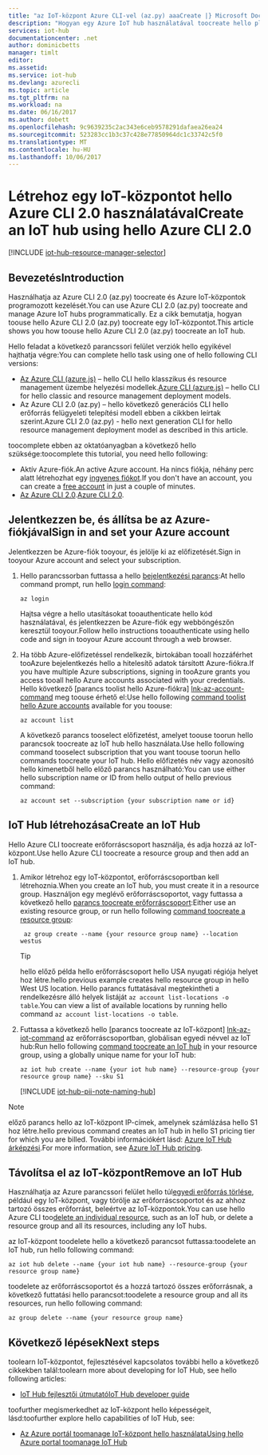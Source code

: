 ```yaml
---
title: "az IoT-központ Azure CLI-vel (az.py) aaaCreate |} Microsoft Docs"
description: "Hogyan egy Azure IoT hub használatával toocreate hello platformfüggetlen Azure CLI 2.0 (az.py)."
services: iot-hub
documentationcenter: .net
author: dominicbetts
manager: timlt
editor: 
ms.assetid: 
ms.service: iot-hub
ms.devlang: azurecli
ms.topic: article
ms.tgt_pltfrm: na
ms.workload: na
ms.date: 06/16/2017
ms.author: dobett
ms.openlocfilehash: 9c9639235c2ac343e6ceb9578291dafaea26ea24
ms.sourcegitcommit: 523283cc1b3c37c428e77850964dc1c33742c5f0
ms.translationtype: MT
ms.contentlocale: hu-HU
ms.lasthandoff: 10/06/2017
---
```

# <a name="create-an-iot-hub-using-hello-azure-cli-20"></a><span data-ttu-id="bd54e-103">Létrehoz egy IoT-központot hello Azure CLI 2.0 használatával</span><span class="sxs-lookup"><span data-stu-id="bd54e-103">Create an IoT hub using hello Azure CLI 2.0</span></span>

[!INCLUDE [iot-hub-resource-manager-selector](../../includes/iot-hub-resource-manager-selector.md)]

## <a name="introduction"></a><span data-ttu-id="bd54e-104">Bevezetés</span><span class="sxs-lookup"><span data-stu-id="bd54e-104">Introduction</span></span>

<span data-ttu-id="bd54e-105">Használhatja az Azure CLI 2.0 (az.py) toocreate és Azure IoT-központok programozott kezelését.</span><span class="sxs-lookup"><span data-stu-id="bd54e-105">You can use Azure CLI 2.0 (az.py) toocreate and manage Azure IoT hubs programmatically.</span></span> <span data-ttu-id="bd54e-106">Ez a cikk bemutatja, hogyan toouse hello Azure CLI 2.0 (az.py) toocreate egy IoT-központot.</span><span class="sxs-lookup"><span data-stu-id="bd54e-106">This article shows you how toouse hello Azure CLI 2.0 (az.py) toocreate an IoT hub.</span></span>

<span data-ttu-id="bd54e-107">Hello feladat a következő parancssori felület verziók hello egyikével hajthatja végre:</span><span class="sxs-lookup"><span data-stu-id="bd54e-107">You can complete hello task using one of hello following CLI versions:</span></span>

* <span data-ttu-id="bd54e-108">[Az Azure CLI (azure.js)](iot-hub-create-using-cli-nodejs.md) – hello CLI hello klasszikus és resource management üzembe helyezési modellek.</span><span class="sxs-lookup"><span data-stu-id="bd54e-108">[Azure CLI (azure.js)](iot-hub-create-using-cli-nodejs.md) – hello CLI for hello classic and resource management deployment models.</span></span>
* <span data-ttu-id="bd54e-109">Az Azure CLI 2.0 (az.py) – hello következő generációs CLI hello erőforrás felügyeleti telepítési modell ebben a cikkben leírtak szerint.</span><span class="sxs-lookup"><span data-stu-id="bd54e-109">Azure CLI 2.0 (az.py) - hello next generation CLI for hello resource management deployment model as described in this article.</span></span>

<span data-ttu-id="bd54e-110">toocomplete ebben az oktatóanyagban a következő hello szüksége:</span><span class="sxs-lookup"><span data-stu-id="bd54e-110">toocomplete this tutorial, you need hello following:</span></span>

* <span data-ttu-id="bd54e-111">Aktív Azure-fiók.</span><span class="sxs-lookup"><span data-stu-id="bd54e-111">An active Azure account.</span></span> <span data-ttu-id="bd54e-112">Ha nincs fiókja, néhány perc alatt létrehozhat egy [ingyenes fiókot][lnk-free-trial].</span><span class="sxs-lookup"><span data-stu-id="bd54e-112">If you don't have an account, you can create a [free account][lnk-free-trial] in just a couple of minutes.</span></span>
* <span data-ttu-id="bd54e-113">[Az Azure CLI 2.0][lnk-CLI-install].</span><span class="sxs-lookup"><span data-stu-id="bd54e-113">[Azure CLI 2.0][lnk-CLI-install].</span></span>

## <a name="sign-in-and-set-your-azure-account"></a><span data-ttu-id="bd54e-114">Jelentkezzen be, és állítsa be az Azure-fiókjával</span><span class="sxs-lookup"><span data-stu-id="bd54e-114">Sign in and set your Azure account</span></span>

<span data-ttu-id="bd54e-115">Jelentkezzen be Azure-fiók tooyour, és jelölje ki az előfizetését.</span><span class="sxs-lookup"><span data-stu-id="bd54e-115">Sign in tooyour Azure account and select your subscription.</span></span>

1. <span data-ttu-id="bd54e-116">Hello parancssorban futtassa a hello [bejelentkezési parancs][lnk-login-command]:</span><span class="sxs-lookup"><span data-stu-id="bd54e-116">At hello command prompt, run hello [login command][lnk-login-command]:</span></span>
    
    ```azurecli
    az login
    ```

    <span data-ttu-id="bd54e-117">Hajtsa végre a hello utasításokat tooauthenticate hello kód használatával, és jelentkezzen be Azure-fiók egy webböngészőn keresztül tooyour.</span><span class="sxs-lookup"><span data-stu-id="bd54e-117">Follow hello instructions tooauthenticate using hello code and sign in tooyour Azure account through a web browser.</span></span>

2. <span data-ttu-id="bd54e-118">Ha több Azure-előfizetéssel rendelkezik, birtokában tooall hozzáférhet tooAzure bejelentkezés hello a hitelesítő adatok társított Azure-fiókra.</span><span class="sxs-lookup"><span data-stu-id="bd54e-118">If you have multiple Azure subscriptions, signing in tooAzure grants you access tooall hello Azure accounts associated with your credentials.</span></span> <span data-ttu-id="bd54e-119">Hello következő [parancs toolist hello Azure-fiókra] [ lnk-az-account-command] meg toouse érhető el:</span><span class="sxs-lookup"><span data-stu-id="bd54e-119">Use hello following [command toolist hello Azure accounts][lnk-az-account-command] available for you toouse:</span></span>
    
    ```azurecli
    az account list 
    ```

    <span data-ttu-id="bd54e-120">A következő parancs tooselect előfizetést, amelyet toouse toorun hello parancsok toocreate az IoT hub hello használata.</span><span class="sxs-lookup"><span data-stu-id="bd54e-120">Use hello following command tooselect subscription that you want toouse toorun hello commands toocreate your IoT hub.</span></span> <span data-ttu-id="bd54e-121">Hello előfizetés név vagy azonosító hello kimenetből hello előző parancs használható:</span><span class="sxs-lookup"><span data-stu-id="bd54e-121">You can use either hello subscription name or ID from hello output of hello previous command:</span></span>

    ```azurecli
    az account set --subscription {your subscription name or id}
    ```

## <a name="create-an-iot-hub"></a><span data-ttu-id="bd54e-122">IoT Hub létrehozása</span><span class="sxs-lookup"><span data-stu-id="bd54e-122">Create an IoT Hub</span></span>

<span data-ttu-id="bd54e-123">Hello Azure CLI toocreate erőforráscsoport használja, és adja hozzá az IoT-központ.</span><span class="sxs-lookup"><span data-stu-id="bd54e-123">Use hello Azure CLI toocreate a resource group and then add an IoT hub.</span></span>

1. <span data-ttu-id="bd54e-124">Amikor létrehoz egy IoT-központot, erőforráscsoportban kell létrehoznia.</span><span class="sxs-lookup"><span data-stu-id="bd54e-124">When you create an IoT hub, you must create it in a resource group.</span></span> <span data-ttu-id="bd54e-125">Használjon egy meglévő erőforráscsoportot, vagy futtassa a következő hello [parancs toocreate erőforráscsoport][lnk-az-resource-command]:</span><span class="sxs-lookup"><span data-stu-id="bd54e-125">Either use an existing resource group, or run hello following [command toocreate a resource group][lnk-az-resource-command]:</span></span>
    
    ```azurecli
     az group create --name {your resource group name} --location westus
    ```

    > [!TIP]
    > <span data-ttu-id="bd54e-126">hello előző példa hello erőforráscsoport hello USA nyugati régiója helyet hoz létre.</span><span class="sxs-lookup"><span data-stu-id="bd54e-126">hello previous example creates hello resource group in hello West US location.</span></span> <span data-ttu-id="bd54e-127">Hello parancs futtatásával megtekintheti a rendelkezésre álló helyek listáját `az account list-locations -o table`.</span><span class="sxs-lookup"><span data-stu-id="bd54e-127">You can view a list of available locations by running hello command `az account list-locations -o table`.</span></span>
    >
    >

2. <span data-ttu-id="bd54e-128">Futtassa a következő hello [parancs toocreate az IoT-központ] [ lnk-az-iot-command] az erőforráscsoportban, globálisan egyedi névvel az IoT hub:</span><span class="sxs-lookup"><span data-stu-id="bd54e-128">Run hello following [command toocreate an IoT hub][lnk-az-iot-command] in your resource group, using a globally unique name for your IoT hub:</span></span>
    
    ```azurecli
    az iot hub create --name {your iot hub name} --resource-group {your resource group name} --sku S1
    ```

   [!INCLUDE [iot-hub-pii-note-naming-hub](../../includes/iot-hub-pii-note-naming-hub.md)]


> [!NOTE]
> <span data-ttu-id="bd54e-129">előző parancs hello az IoT-központ IP-címek, amelynek számlázása hello S1 hoz létre.</span><span class="sxs-lookup"><span data-stu-id="bd54e-129">hello previous command creates an IoT hub in hello S1 pricing tier for which you are billed.</span></span> <span data-ttu-id="bd54e-130">További információkért lásd: [Azure IoT Hub árképzési][lnk-iot-pricing].</span><span class="sxs-lookup"><span data-stu-id="bd54e-130">For more information, see [Azure IoT Hub pricing][lnk-iot-pricing].</span></span>
>
>

## <a name="remove-an-iot-hub"></a><span data-ttu-id="bd54e-131">Távolítsa el az IoT-központ</span><span class="sxs-lookup"><span data-stu-id="bd54e-131">Remove an IoT Hub</span></span>

<span data-ttu-id="bd54e-132">Használhatja az Azure parancssori felület hello túl[egyedi erőforrás törlése][lnk-az-resource-command], például egy IoT-központ, vagy törölje az erőforráscsoportot és az ahhoz tartozó összes erőforrást, beleértve az IoT-központok.</span><span class="sxs-lookup"><span data-stu-id="bd54e-132">You can use hello Azure CLI too[delete an individual resource][lnk-az-resource-command], such as an IoT hub, or delete a resource group and all its resources, including any IoT hubs.</span></span>

<span data-ttu-id="bd54e-133">az IoT-központ toodelete hello a következő parancsot futtassa:</span><span class="sxs-lookup"><span data-stu-id="bd54e-133">toodelete an IoT hub, run hello following command:</span></span>

```azurecli
az iot hub delete --name {your iot hub name} --resource-group {your resource group name}
```

<span data-ttu-id="bd54e-134">toodelete az erőforráscsoportot és a hozzá tartozó összes erőforrásnak, a következő futtatási hello parancsot:</span><span class="sxs-lookup"><span data-stu-id="bd54e-134">toodelete a resource group and all its resources, run hello following command:</span></span>

```azurecli
az group delete --name {your resource group name}
```

## <a name="next-steps"></a><span data-ttu-id="bd54e-135">Következő lépések</span><span class="sxs-lookup"><span data-stu-id="bd54e-135">Next steps</span></span>
<span data-ttu-id="bd54e-136">toolearn IoT-központot, fejlesztésével kapcsolatos további hello a következő cikkekben talál:</span><span class="sxs-lookup"><span data-stu-id="bd54e-136">toolearn more about developing for IoT Hub, see hello following articles:</span></span>

* <span data-ttu-id="bd54e-137">[IoT Hub fejlesztői útmutató][lnk-devguide]</span><span class="sxs-lookup"><span data-stu-id="bd54e-137">[IoT Hub developer guide][lnk-devguide]</span></span>

<span data-ttu-id="bd54e-138">toofurther megismerkedhet az IoT-központ hello képességeit, lásd:</span><span class="sxs-lookup"><span data-stu-id="bd54e-138">toofurther explore hello capabilities of IoT Hub, see:</span></span>

* <span data-ttu-id="bd54e-139">[Az Azure portál toomanage IoT-központ hello használata][lnk-portal]</span><span class="sxs-lookup"><span data-stu-id="bd54e-139">[Using hello Azure portal toomanage IoT Hub][lnk-portal]</span></span>

<!-- Links -->
[lnk-free-trial]: https://azure.microsoft.com/pricing/free-trial/
[lnk-CLI-install]: https://docs.microsoft.com/cli/azure/install-az-cli2
[lnk-login-command]: https://docs.microsoft.com/cli/azure/get-started-with-az-cli2
[lnk-az-account-command]: https://docs.microsoft.com/cli/azure/account
[lnk-az-register-command]: https://docs.microsoft.com/cli/azure/provider
[lnk-az-addcomponent-command]: https://docs.microsoft.com/cli/azure/component
[lnk-az-resource-command]: https://docs.microsoft.com/cli/azure/resource
[lnk-az-iot-command]: https://docs.microsoft.com/cli/azure/iot
[lnk-iot-pricing]: https://azure.microsoft.com/pricing/details/iot-hub/
[lnk-devguide]: iot-hub-devguide.md
[lnk-portal]: iot-hub-create-through-portal.md 
